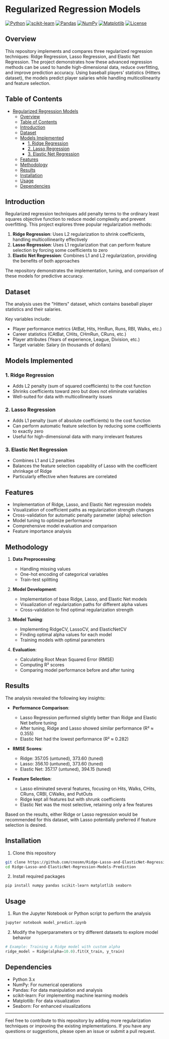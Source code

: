 # Regularized Regression Models

[![Python](https://img.shields.io/badge/Python-3.9-blue.svg)](https://www.python.org/downloads/release/python-390/)
[![scikit-learn](https://img.shields.io/badge/scikit--learn-1.0-green.svg)](https://scikit-learn.org/stable/)
[![Pandas](https://img.shields.io/badge/Pandas-1.3-yellow.svg)](https://pandas.pydata.org/)
[![NumPy](https://img.shields.io/badge/NumPy-1.21-orange.svg)](https://numpy.org/)
[![Matplotlib](https://img.shields.io/badge/Matplotlib-3.4-red.svg)](https://matplotlib.org/)
[![License](https://img.shields.io/badge/License-MIT-green.svg)](https://opensource.org/licenses/MIT)

## Overview

This repository implements and compares three regularized regression techniques: Ridge Regression, Lasso Regression, and Elastic Net Regression. The project demonstrates how these advanced regression methods can be used to handle high-dimensional data, reduce overfitting, and improve prediction accuracy. Using baseball players' statistics (Hitters dataset), the models predict player salaries while handling multicollinearity and feature selection.

## Table of Contents

- [Regularized Regression Models](#regularized-regression-models)
  - [Overview](#overview)
  - [Table of Contents](#table-of-contents)
  - [Introduction](#introduction)
  - [Dataset](#dataset)
  - [Models Implemented](#models-implemented)
    - [1. Ridge Regression](#1-ridge-regression)
    - [2. Lasso Regression](#2-lasso-regression)
    - [3. Elastic Net Regression](#3-elastic-net-regression)
  - [Features](#features)
  - [Methodology](#methodology)
  - [Results](#results)
  - [Installation](#installation)
  - [Usage](#usage)
  - [Dependencies](#dependencies)

## Introduction

Regularized regression techniques add penalty terms to the ordinary least squares objective function to reduce model complexity and prevent overfitting. This project explores three popular regularization methods:

1. **Ridge Regression**: Uses L2 regularization to shrink coefficients, handling multicollinearity effectively
2. **Lasso Regression**: Uses L1 regularization that can perform feature selection by forcing some coefficients to zero
3. **Elastic Net Regression**: Combines L1 and L2 regularization, providing the benefits of both approaches

The repository demonstrates the implementation, tuning, and comparison of these models for predictive accuracy.

## Dataset

The analysis uses the "Hitters" dataset, which contains baseball player statistics and their salaries. 

Key variables include:
- Player performance metrics (AtBat, Hits, HmRun, Runs, RBI, Walks, etc.)
- Career statistics (CAtBat, CHits, CHmRun, CRuns, etc.)
- Player attributes (Years of experience, League, Division, etc.)
- Target variable: Salary (in thousands of dollars)

## Models Implemented

### 1. Ridge Regression
- Adds L2 penalty (sum of squared coefficients) to the cost function
- Shrinks coefficients toward zero but does not eliminate variables
- Well-suited for data with multicollinearity issues

### 2. Lasso Regression
- Adds L1 penalty (sum of absolute coefficients) to the cost function
- Can perform automatic feature selection by reducing some coefficients to exactly zero
- Useful for high-dimensional data with many irrelevant features

### 3. Elastic Net Regression
- Combines L1 and L2 penalties
- Balances the feature selection capability of Lasso with the coefficient shrinkage of Ridge
- Particularly effective when features are correlated

## Features

- Implementation of Ridge, Lasso, and Elastic Net regression models
- Visualization of coefficient paths as regularization strength changes
- Cross-validation for automatic penalty parameter (alpha) selection
- Model tuning to optimize performance
- Comprehensive model evaluation and comparison
- Feature importance analysis

## Methodology

1. **Data Preprocessing**:
   - Handling missing values
   - One-hot encoding of categorical variables
   - Train-test splitting

2. **Model Development**:
   - Implementation of base Ridge, Lasso, and Elastic Net models
   - Visualization of regularization paths for different alpha values
   - Cross-validation to find optimal regularization strength

3. **Model Tuning**:
   - Implementing RidgeCV, LassoCV, and ElasticNetCV
   - Finding optimal alpha values for each model
   - Training models with optimal parameters

4. **Evaluation**:
   - Calculating Root Mean Squared Error (RMSE)
   - Computing R² scores
   - Comparing model performance before and after tuning

## Results

The analysis revealed the following key insights:

- **Performance Comparison**:
  - Lasso Regression performed slightly better than Ridge and Elastic Net before tuning
  - After tuning, Ridge and Lasso showed similar performance (R² ≈ 0.355)
  - Elastic Net had the lowest performance (R² ≈ 0.282)

- **RMSE Scores**:
  - Ridge: 357.05 (untuned), 373.60 (tuned)
  - Lasso: 356.10 (untuned), 373.60 (tuned)
  - Elastic Net: 357.17 (untuned), 394.15 (tuned)

- **Feature Selection**:
  - Lasso eliminated several features, focusing on Hits, Walks, CHits, CRuns, CRBI, CWalks, and PutOuts
  - Ridge kept all features but with shrunk coefficients
  - Elastic Net was the most selective, retaining only a few features

Based on the results, either Ridge or Lasso regression would be recommended for this dataset, with Lasso potentially preferred if feature selection is desired.

## Installation

1. Clone this repository
```bash
git clone https://github.com/cnosmn/Ridge-Lasso-and-ElasticNet-Regression-Models-Prediction.git
cd Ridge-Lasso-and-ElasticNet-Regression-Models-Prediction
```

2. Install required packages
```bash
pip install numpy pandas scikit-learn matplotlib seaborn
```

## Usage

1. Run the Jupyter Notebook or Python script to perform the analysis
```bash
jupyter notebook model_predict.ipynb
```

2. Modify the hyperparameters or try different datasets to explore model behavior
```python
# Example: Training a Ridge model with custom alpha
ridge_model = Ridge(alpha=10.0).fit(X_train, y_train)
```

## Dependencies

- Python 3.x
- NumPy: For numerical operations
- Pandas: For data manipulation and analysis
- scikit-learn: For implementing machine learning models
- Matplotlib: For data visualization
- Seaborn: For enhanced visualizations

---

Feel free to contribute to this repository by adding more regularization techniques or improving the existing implementations. If you have any questions or suggestions, please open an issue or submit a pull request.